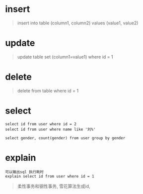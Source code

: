 # insert
> insert into table (column1, column2) values (value1, value2)

# update
> update table set (column1=value1) where id = 1


# delete
> delete from table where id = 1


# select 

```
select id from user where id = 2
select id from user where name like '刘%'

select gender, count(gender) from user group by gender

```

# explain

```
可以输出sql 执行耗时
explain select id from user where id = 1
```

> 柔性事务和钢性事务, 雪花算法生成id, 
